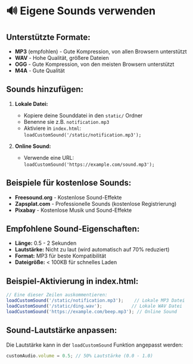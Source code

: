 # 🔊 Eigene Sounds verwenden

## Unterstützte Formate:
- **MP3** (empfohlen) - Gute Kompression, von allen Browsern unterstützt
- **WAV** - Hohe Qualität, größere Dateien
- **OGG** - Gute Kompression, von den meisten Browsern unterstützt
- **M4A** - Gute Qualität

## Sounds hinzufügen:

1. **Lokale Datei:**
   - Kopiere deine Sounddatei in den `static/` Ordner
   - Benenne sie z.B. `notification.mp3`
   - Aktiviere in `index.html`: `loadCustomSound('/static/notification.mp3');`

2. **Online Sound:**
   - Verwende eine URL: `loadCustomSound('https://example.com/sound.mp3');`

## Beispiele für kostenlose Sounds:
- **Freesound.org** - Kostenlose Sound-Effekte
- **Zapsplat.com** - Professionelle Sounds (kostenlose Registrierung)
- **Pixabay** - Kostenlose Musik und Sound-Effekte

## Empfohlene Sound-Eigenschaften:
- **Länge:** 0.5 - 2 Sekunden
- **Lautstärke:** Nicht zu laut (wird automatisch auf 70% reduziert)
- **Format:** MP3 für beste Kompatibilität
- **Dateigröße:** < 100KB für schnelles Laden

## Beispiel-Aktivierung in index.html:
```javascript
// Eine dieser Zeilen auskommentieren:
loadCustomSound('/static/notification.mp3');    // Lokale MP3 Datei
loadCustomSound('/static/ding.wav');           // Lokale WAV Datei
loadCustomSound('https://example.com/beep.mp3'); // Online Sound
```

## Sound-Lautstärke anpassen:
Die Lautstärke kann in der `loadCustomSound` Funktion angepasst werden:
```javascript
customAudio.volume = 0.5; // 50% Lautstärke (0.0 - 1.0)
```
